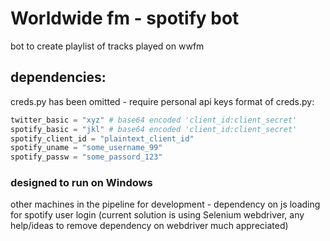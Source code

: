 # Worldwide fm - spotify bot
bot to create playlist of tracks played on wwfm 

## dependencies:
creds.py has been omitted - require personal api keys
format of creds.py:

```python
twitter_basic = "xyz" # base64 encoded 'client_id:client_secret'
spotify_basic = "jkl" # base64 encoded 'client_id:client_secret'
spotify_client_id = "plaintext_client_id"
spotify_uname = "some_username_99"
spotify_passw = "some_passord_123"
```
### designed to run on Windows
other machines in the pipeline for development - dependency on js loading for spotify user login (current solution is using Selenium webdriver, any help/ideas to remove dependency on webdriver much appreciated)

